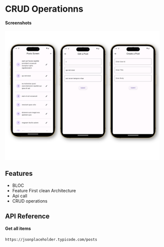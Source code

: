 
# CRUD Operationns


#### Screenshots

![App Screenshot](./assets/ss.png)


## Features

- BLOC
- Feature First clean Architecture
- Api call
- CRUD operations
## API Reference

#### Get all items

```http
https://jsonplaceholder.typicode.com/posts
```



